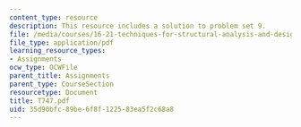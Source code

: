 ```yaml
---
content_type: resource
description: This resource includes a solution to problem set 9.
file: /media/courses/16-21-techniques-for-structural-analysis-and-design-spring-2005/35d90bfc89be6f8f122583ea5f2c68a8_T747.pdf
file_type: application/pdf
learning_resource_types:
- Assignments
ocw_type: OCWFile
parent_title: Assignments
parent_type: CourseSection
resourcetype: Document
title: T747.pdf
uid: 35d90bfc-89be-6f8f-1225-83ea5f2c68a8
---
```

